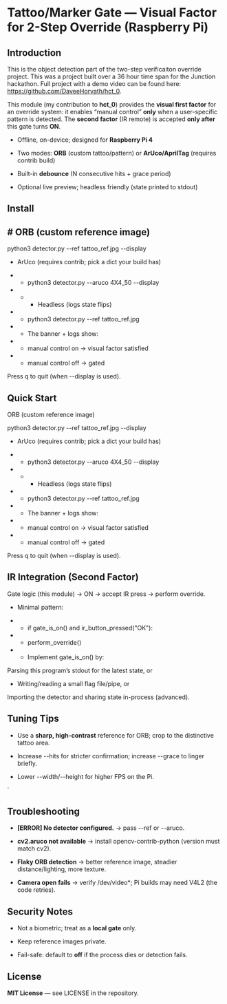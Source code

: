 Tattoo/Marker Gate — Visual Factor for 2-Step Override (Raspberry Pi)
=====================================================================

Introduction
-------------
This is the object detection part of the two-step verificaiton override project. This was a project built over a 36 hour time span for the Junction hackathon. Full project with a demo video can be found here: https://github.com/DaveeHorvath/hct_0.

This module (my contribution to **hct\_0**) provides the **visual first factor** for an override system: it enables “manual control” **only** when a user-specific pattern is detected. The **second factor** (IR remote) is accepted **only after** this gate turns **ON**.

*   Offline, on-device; designed for **Raspberry Pi 4**
    
*   Two modes: **ORB** (custom tattoo/pattern) or **ArUco/AprilTag** (requires contrib build)
    
*   Built-in **debounce** (N consecutive hits + grace period)
    
*   Optional live preview; headless friendly (state printed to stdout)
    

Install
-------
## # ORB (custom reference image)

python3 detector.py --ref tattoo_ref.jpg --display

* ArUco (requires contrib; pick a dict your build has)

* *  python3 detector.py --aruco 4X4_50 --display

* * *  Headless (logs state flips)

* *  python3 detector.py --ref tattoo_ref.jpg

* * The banner + logs show:

* * manual control on → visual factor satisfied

* *  manual control off → gated

Press q to quit (when --display is used).

Quick Start
-----------

ORB (custom reference image)

python3 detector.py --ref tattoo_ref.jpg --display

* ArUco (requires contrib; pick a dict your build has)

* * python3 detector.py --aruco 4X4_50 --display

* * * Headless (logs state flips)

* * python3 detector.py --ref tattoo_ref.jpg

* * The banner + logs show:

* * manual control on → visual factor satisfied

* * manual control off → gated

Press q to quit (when --display is used).
    

IR Integration (Second Factor)
------------------------------

Gate logic (this module) → ON → accept IR press → perform override.

* Minimal pattern:

* * if gate_is_on() and ir_button_pressed("OK"):

* * perform_override()

* * Implement gate_is_on() by:

Parsing this program’s stdout for the latest state, or

* Writing/reading a small flag file/pipe, or

Importing the detector and sharing state in-process (advanced).

Tuning Tips
-----------

*   Use a **sharp, high-contrast** reference for ORB; crop to the distinctive tattoo area.
    
*   Increase --hits for stricter confirmation; increase --grace to linger briefly.
    
*   Lower --width/--height for higher FPS on the Pi.
    
  `

Troubleshooting
---------------

*   **\[ERROR\] No detector configured.** → pass --ref or --aruco.
    
*   **cv2.aruco not available** → install opencv-contrib-python (version must match cv2).
    
*   **Flaky ORB detection** → better reference image, steadier distance/lighting, more texture.
    
*   **Camera open fails** → verify /dev/video\*; Pi builds may need V4L2 (the code retries).
    

Security Notes
--------------

*   Not a biometric; treat as a **local gate** only.
    
*   Keep reference images private.
    
*   Fail-safe: default to **off** if the process dies or detection fails.
    

License
-------

**MIT License** — see LICENSE in the repository.